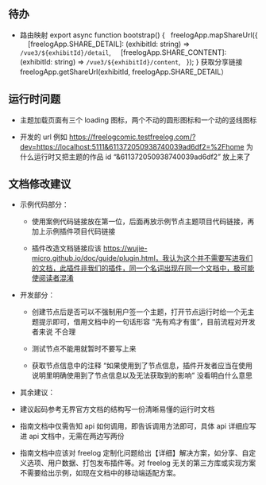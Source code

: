## 待办

- 路由映射
  export async function bootstrap() {
    freelogApp.mapShareUrl({
      [freelogApp.SHARE_DETAIL]: (exhibitId: string) => `/vue3/${exhibitId}/detail`,
      [freelogApp.SHARE_CONTENT]: (exhibitId: string) => `/vue3/${exhibitId}/content`,
    });
  }
  获取分享链接
  freelogApp.getShareUrl(exhibitId, freelogApp.SHARE_DETAIL）

## 运行时问题

- 主题加载页面有三个 loading 图标，两个不动的圆形图标和一个动的竖线图标

- 开发的 url 例如 https://freelogcomic.testfreelog.com/?dev=https://localhost:5111&611372050938740039ad6df2=%2Fhome 为什么运行时又把主题的作品 id “&611372050938740039ad6df2” 放上来了

## 文档修改建议

- 示例代码部分：

  - 使用案例代码链接放在第一位，后面再放示例节点主题项目代码链接，再加上示例插件项目代码链接

  - 插件改造文档链接应该 https://wujie-micro.github.io/doc/guide/plugin.html，我认为这个并不需要写进我们的文档，此插件非我们的插件，同一个名词出现在同一个文档中，极可能使阅读者混淆

- 开发部分：

  - 创建节点后是否可以不强制用户签一个主题，打开节点运行时给一个无主题提示即可，借用文档中的一句话形容 “先有鸡才有蛋”，目前流程对开发者来说 不合理

  - 测试节点不能用就暂时不要写上来

  - 获取节点信息中的注释 “如果使用到了节点信息，插件开发者应当在使用说明里明确使用到了节点信息以及无法获取到的影响” 没看明白什么意思

- 其余建议：

- 建议起码参考无界官方文档的结构写一份清晰易懂的运行时文档

- 指南文档中仅需告知 api 如何调用，即告诉调用方法即可，具体 api 详细应写进 api 文档中，无需在两边写两份

- 指南文档中应该对 freelog 定制化问题给出【详细】解决方案，如分享、自定义选项、用户数据、打包发布插件等。对 freelog 无关的第三方库或实现方案不需要给出示例，如现在文档中的移动端适配方案。
